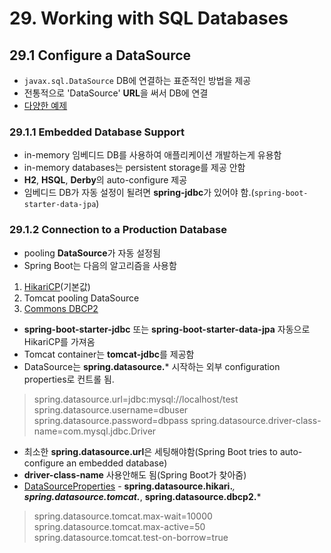 # 29. Working with SQL Databases

## 29.1 Configure a DataSource
* <code>javax.sql.DataSource</code> DB에 연결하는 표준적인 방법을 제공
* 전통적으로 'DataSource' **URL**을 써서 DB에 연결
* [다양한 예제](https://docs.spring.io/spring-boot/docs/current/reference/htmlsingle/#howto-configure-a-datasource)

### 29.1.1 Embedded Database Support
* in-memory 임베디드 DB를 사용하여 애플리케이션 개발하는게 유용함
* in-memory databases는 persistent storage를 제공 안함
* **H2**, **HSQL**, **Derby**의 auto-configure 제공
* 임베디드 DB가 자동 설정이 될려면 **spring-jdbc**가 있어야 함.(<code>spring-boot-starter-data-jpa</code>)

### 29.1.2 Connection to a Production Database
* pooling **DataSource**가 자동 설정됨
* Spring Boot는 다음의 알고리즘을 사용함
1. [HikariCP](https://github.com/brettwooldridge/HikariCP)(기본값)
2. Tomcat pooling DataSource
3. [Commons DBCP2](https://commons.apache.org/proper/commons-dbcp/)
* **spring-boot-starter-jdbc** 또는 **spring-boot-starter-data-jpa** 자동으로 HikariCP를 가져옴
* Tomcat container는 **tomcat-jdbc**를 제공함
* DataSource는 **spring.datasource.*** 시작하는 외부 configuration properties로 컨트롤 됨.

> spring.datasource.url=jdbc:mysql://localhost/test
> spring.datasource.username=dbuser
> spring.datasource.password=dbpass
> spring.datasource.driver-class-name=com.mysql.jdbc.Driver
* 최소한 **spring.datasource.url**은 세팅해야함(Spring Boot tries to auto-configure an embedded database)
* **driver-class-name** 사용안해도 됨(Spring Boot가 찾아줌)
* [DataSourceProperties](https://github.com/spring-projects/spring-boot/blob/v2.0.1.RELEASE/spring-boot-project/spring-boot-autoconfigure/src/main/java/org/springframework/boot/autoconfigure/jdbc/DataSourceProperties.java) - **spring.datasource.hikari.***, **spring.datasource.tomcat.***, **spring.datasource.dbcp2.***

> spring.datasource.tomcat.max-wait=10000
> spring.datasource.tomcat.max-active=50 
> spring.datasource.tomcat.test-on-borrow=true
